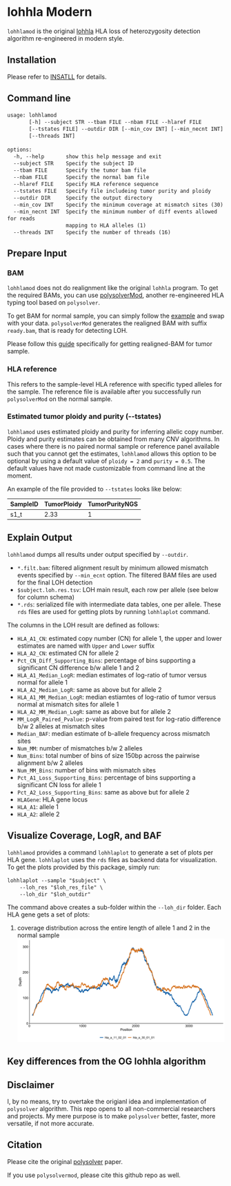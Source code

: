 # lohhla Modern

`lohhlamod` is the original [lohhla](https://doi.org/10.1016/j.cell.2017.10.001) HLA loss of heterozygosity detection algorithm re-engineered in modern style.  

## Installation

Please refer to [INSATLL](INSTALL.md) for details.

## Command line

```
usage: lohhlamod
       [-h] --subject STR --tbam FILE --nbam FILE --hlaref FILE
       [--tstates FILE] --outdir DIR [--min_cov INT] [--min_necnt INT]
       [--threads INT]

options:
  -h, --help       show this help message and exit
  --subject STR    Specify the subject ID
  --tbam FILE      Specify the tumor bam file
  --nbam FILE      Specify the normal bam file
  --hlaref FILE    Specify HLA reference sequence
  --tstates FILE   Specify file includeing tumor purity and ploidy
  --outdir DIR     Specify the output directory
  --min_cov INT    Specify the minimum coverage at mismatch sites (30)
  --min_necnt INT  Specify the minimum number of diff events allowed for reads
                   mapping to HLA alleles (1)
  --threads INT    Specify the number of threads (16)
```

## Prepare Input

### BAM

`lohhlamod` does not do realignment like the original `lohhla` program. To get the required BAMs, you can use [polysolverMod](https://github.com/svm-zhang/polysolverMod), another re-engineered HLA typing tool based on `polysolver`.

To get BAM for normal sample, you can simply follow the [example](https://github.com/svm-zhang/polysolverMod?tab=readme-ov-file#quick-start) and swap with your data. `polysolverMod` generates the realigned BAM with suffix `ready.bam`, that is ready for detecting LOH.

Please follow this [guide](https://github.com/svm-zhang/polysolverMod?tab=readme-ov-file#scenario-detecting-loh-from-paired-tumor-and-normal-samples) specifically for getting realigned-BAM for tumor sample. 

### HLA reference

This refers to the sample-level HLA reference with specific typed alleles for the sample. The reference file is available after you successfully run `polysolverMod` on the normal sample.


### Estimated tumor ploidy and purity (--tstates)

`lohhlamod` uses estimated ploidy and purity for inferring allelic copy number. Ploidy and purity estimates can be obtained from many CNV algorithms. In cases where there is no paired normal sample or reference panel available such that you cannot get the estimates, `lohhlamod` allows this option to be optional by using a default value of `ploidy = 2` and `purity = 0.5`. The default values have not made customizable from command line at the moment.

An example of the file provided to `--tstates` looks like below:

| SampleID | TumorPloidy | TumorPurityNGS |
| -------- | ----------- | -------------- |
|   s1_t   |     2.33    |        1       |


## Explain Output

`lohhlamod` dumps all results under output specified by `--outdir`.

* `*.filt.bam`: filtered alignment result by minimum allowed mismatch events specified by `--min_ecnt` option. The filtered BAM files are used for the final LOH detection
* `$subject.loh.res.tsv`: LOH main result, each row per allele (see below for column schema)
* `*.rds`: serialized file with intermediate data tables, one per allele. These `rds` files are used for getting plots by running `lohhlaplot` command. 

The columns in the LOH result are defined as follows:
* `HLA_A1_CN`: estimated copy number (CN) for allele 1, the upper and lower estimates are named with `Upper` and `Lower` suffix
* `HLA_A2_CN`: estimated CN for allele 2
* `Pct_CN_Diff_Supporting_Bins`: percentage of bins supporting a significant CN difference b/w allele 1 and 2
* `HLA_A1_Median_LogR`: median estimates of log-ratio of tumor versus normal for allele 1
* `HLA_A2_Median_LogR`: same as above but for allele 2
* `HLA_A1_MM_Median_LogR`: median estiamtes of log-ratio of tumor versus normal at mismatch sites for allele 1
* `HLA_A2_MM_Median_LogR`: same as above but for allele 2
* `MM_LogR_Paired_Pvalue`: p-value from paired test for log-ratio difference b/w 2 alleles at mismatch sites
* `Median_BAF`: median estimate of b-allele frequency across mismatch sites
* `Num_MM`: number of mismatches b/w 2 alleles
* `Num_Bins`: total number of bins of size 150bp across the pairwise alignment b/w 2 alleles
* `Num_MM_Bins`: number of bins with mismatch sites
* `Pct_A1_Loss_Supporting_Bins`: percentage of bins supporting a significant CN loss for allele 1
* `Pct_A2_Loss_Supporting_Bins`: same as above but for allele 2
* `HLAGene`: HLA gene locus
* `HLA_A1`: allele 1
* `HLA_A2`: allele 2

## Visualize Coverage, LogR, and BAF
`lohhlamod` provides a command `lohhlaplot` to generate a set of plots per HLA gene. `lohhlaplot` uses the `rds` files as backend data for visualization. To get the plots provided by this package, simply run:

```
lohhlaplot --sample "$subject" \
    --loh_res "$loh_res_file" \
    --loh_dir "$loh_outdir"
```

The command above creates a sub-folder within the `--loh_dir` folder. Each HLA gene gets a set of plots:
1. coverage distribution across the entire length of allele 1 and 2 in the normal sample
![s6.hla_a.n_dp.png](./simulation/s6/s6_plots/hla_a.n_dp.png)

## Key differences from the OG lohhla algorithm


## Disclaimer

I, by no means, try to overtake the origianl idea and implementation of `polysolver` algorithm. This repo opens to all non-commercial researchers and projects. My mere purpose is to make `polysolver` better, faster, more versatile, if not more accurate.

## Citation

Please cite the original [polysolver](https://www.ncbi.nlm.nih.gov/pmc/articles/PMC4747795/) paper.

If you use `polysolvermod`, please cite this github repo as well.